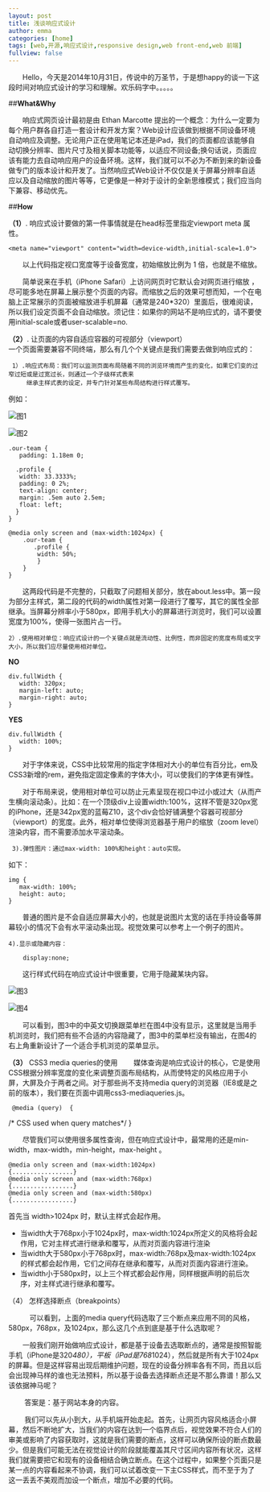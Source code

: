 ```yaml
---
layout: post
title: 浅谈响应式设计
author: emma
categories: [home]
tags: [web,开源,响应式设计,responsive design,web front-end,web 前端]
fullview: false
---
```


&emsp;&emsp;Hello，今天是2014年10月31日，传说中的万圣节，于是想happy的谈一下这段时间对响应式设计的学习和理解。欢乐码字中。。。。。

##**What&Why** 

&emsp;&emsp;响应式网页设计最初是由 Ethan Marcotte 提出的一个概念：为什么一定要为每个用户群各自打造一套设计和开发方案？Web设计应该做到根据不同设备环境自动响应及调整。无论用户正在使用笔记本还是iPad，我们的页面都应该能够自动切换分辨率、图片尺寸及相关脚本功能等，以适应不同设备;换句话说，页面应该有能力去自动响应用户的设备环境。这样，我们就可以不必为不断到来的新设备做专门的版本设计和开发了。当然响应式Web设计不仅仅是关于屏幕分辨率自适应以及自动缩放的图片等等，它更像是一种对于设计的全新思维模式；我们应当向下兼容、移动优先。

##**How** 

**（1）**.	响应式设计要做的第一件事情就是在head标签里指定viewport meta 属性。

    <meta name="viewport" content="width=device-width,initial-scale=1.0">
    
&emsp;&emsp;以上代码指定视口宽度等于设备宽度，初始缩放比例为 1 倍，也就是不缩放。

&emsp;&emsp;简单说来在手机（iPhone Safari）上访问网页时它默认会对网页进行缩放 ，尽可能多地在屏幕上展示整个页面的内容。而缩放之后的效果可想而知，一个在电脑上正常展示的页面被缩放进手机屏幕（通常是240*320）里面后，很难阅读，所以我们设定页面不会自动缩放。须记住：如果你的网站不是响应式的，请不要使用initial-scale或者user-scalable=no.

 **（2）**.	 让页面的内容自适应容器的可视部分（viewport）  
 一个页面需要兼容不同终端，那么有几个个关键点是我们需要去做到响应式的：
  
     1）.响应式布局：我们可以监测页面布局随着不同的浏览环境而产生的变化，如果它们变的过窄过短或是过宽过长，则通过一个子级样式表来
         继承主样式表的设定，并专门针对某些布局结构进行样式覆写。
         
 例如：
 
 ![图1](http://i.imgur.com/bE2cEb8.png)
  
 ![图2](http://i.imgur.com/SCBZw2T.png)

    .our-team {
       padding: 1.18em 0;

      .profile {
       width: 33.3333%;
       padding: 0 2%;
       text-align: center;
       margin: .5em auto 2.5em;
       float: left; 
      }
    }

    @media only screen and (max-width:1024px) {
		.our-team {
    	   .profile {
     	    width: 50%;
			} 
 		}
   	}
   	
&emsp;&emsp;这两段代码是不完整的，只截取了问题相关部分，放在about.less中。第一段为部分主样式，第二段的代码的width属性对第一段进行了覆写，其它的属性全部继承。当屏幕分辨率小于580px，即用手机大小的屏幕进行浏览时，我们可以设置宽度为100%，使得一张图片占一行。
 
    2）.使用相对单位：响应式设计的一个关键点就是流动性、比例性，而非固定的宽度布局或文字大小，所以我们应尽量使用相对单位。
    
**NO**

	div.fullWidth {                                                    
	   width: 320px;
	   margin-left: auto;
       margin-right: auto;
	}

**YES**

	div.fullWidth {                                                    
	   width: 100%;
	}   
	
&emsp;&emsp;对于字体来说，CSS中比较常用的指定字体相对大小的单位有百分比，em及CSS3新增的rem，避免指定固定像素的字体大小，可以使我们的字体更有弹性。

&emsp;&emsp;对于布局来说，使用相对单位可以防止元素呈现在视口中过小或过大（从而产生横向滚动条）。比如：在一个顶级div上设置width:100%，这样不管是320px宽的iPhone，还是342px宽的蓝莓Z10，这个div会恰好铺满整个容器可视部分（viewport）的宽度。此外，相对单位使得浏览器基于用户的缩放（zoom level）渲染内容，而不需要添加水平滚动条。
      
     3).弹性图片：通过max-width: 100%和height：auto实现。
         
如下：

	img {
	   max-width: 100%;
	   height: auto;
	}

&emsp;&emsp;普通的图片是不会自适应屏幕大小的，也就是说图片太宽的话在手持设备等屏幕较小的情况下会有水平滚动条出现。视觉效果可以参考上一个例子的图片。  

    4).显示或隐藏内容： 
    
	    display:none;

&emsp;&emsp;这行样式代码在响应式设计中很重要，它用于隐藏某块内容。

![图3](http://i.imgur.com/AWcZfns.png)
 
![图4](http://i.imgur.com/rjKmy8Q.png)

&emsp;&emsp;可以看到，图3中的中英文切换跟菜单栏在图4中没有显示，这里就是当用手机浏览时，我们把有些不合适的内容隐藏了，图3中的菜单栏没有输出，在图4的右上角重新设计了一个适合手机浏览的菜单显示。

**（3）** CSS3 media queries的使用
 &emsp;&emsp;媒体查询是响应式设计的核心，它是使用CSS根据分辨率宽度的变化来调整页面布局结构，从而使特定的风格应用于小屏，大屏及介于两者之间。对于那些尚不支持media query的浏览器（IE8或是之前的版本），我们要在页面中调用css3-mediaqueries.js。

     @media (query)  {
  /* CSS used when query matches*/
  }

&emsp;&emsp;尽管我们可以使用很多属性查询，但在响应式设计中，最常用的还是min-width，max-width，min-height，max-height 。

	@media only screen and (max-width:1024px)
	{.................}
	@media only screen and (max-width:768px)
	{.................}
	@media only screen and (max-width:580px)
	{.................}

首先当 width>1024px 时，默认主样式会起作用。

 - 当width大于768px小于1024px时，max-width:1024px所定义的风格将会起作用，它对主样式进行继承和覆写，从而对页面内容进行渲染
 - 当width大于580px小于768px时，max-width:768px及max-width:1024px的样式都会起作用，它们之间存在继承和覆写，从而对页面内容进行渲染。
 - 当width小于580px时，以上三个样式都会起作用，同样根据声明的前后次序，对主样式进行继承和覆写。

（4） 怎样选择断点（breakpoints）

&emsp;&emsp;&emsp;可以看到，上面的media query代码选取了三个断点来应用不同的风格，580px，768px，及1024px，那么这几个点到底是基于什么选取呢？

&emsp;&emsp;一般我们刚开始做响应式设计，都是基于设备去选取断点的，通常是按照智能手机（iPhone是320*480），平板（iPad是768*1024），然后就是所有大于1024px的屏幕。但是这样容易出现后期维护问题，现在的设备分辨率各有不同，而且以后会出现神马样的谁也无法预料，所以基于设备去选择断点还是不那么靠谱！那么又该依据神马呢？

&emsp;&emsp; 答案是：基于网站本身的内容。

&emsp;&emsp; 我们可以先从小到大，从手机端开始走起。首先，让网页内容风格适合小屏幕，然后不断地扩大，当我们的内容在达到一个临界点后，视觉效果不符合人们的审美或影响了内容获取时，这就是我们需要的断点，这样可以确保所设的断点数最少。但是我们可能无法在视觉设计的阶段就能覆盖其尺寸区间内容所有状况，这样我们就需要把它和现有的设备相结合确立断点。在这个过程中，如果整个页面只是某一点的内容看起来不协调，我们可以试着改变一下主CSS样式，而不至于为了这一丢丢不美观而加设一个断点，增加不必要的代码。
 